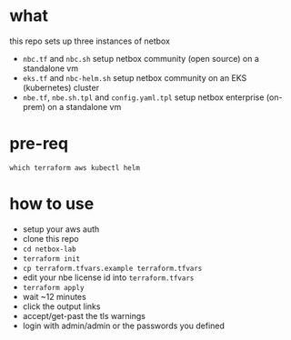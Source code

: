 # what
this repo sets up three instances of netbox
- `nbc.tf` and `nbc.sh` setup netbox community (open source) on a standalone vm
- `eks.tf` and `nbc-helm.sh` setup netbox community on an EKS (kubernetes) cluster
- `nbe.tf`, `nbe.sh.tpl` and `config.yaml.tpl` setup netbox enterprise (on-prem) on a standalone vm

# pre-req
```
which terraform aws kubectl helm
```

# how to use
- setup your aws auth
- clone this repo
- `cd netbox-lab`
- `terraform init`
- `cp terraform.tfvars.example terraform.tfvars`
- edit your nbe license id into `terraform.tfvars`
- `terraform apply`
- wait ~12 minutes
- click the output links
- accept/get-past the tls warnings
- login with admin/admin or the passwords you defined